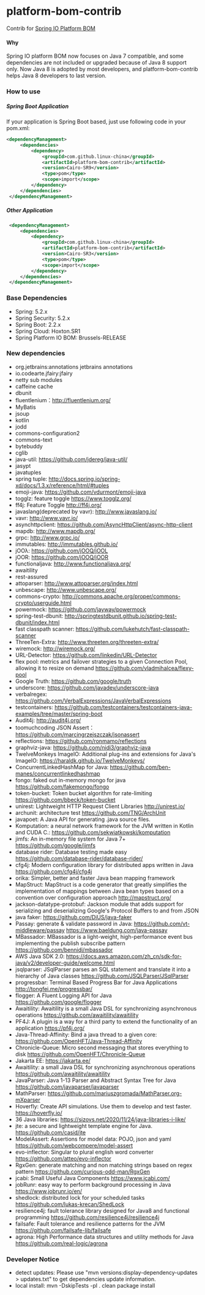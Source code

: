 platform-bom-contrib
====================
Contrib for [Spring IO Platform BOM](http://docs.spring.io/platform/docs/Brussels-BUILD-SNAPSHOT/reference/htmlsingle/)

#### Why

Spring IO platform BOM now focuses on Java 7 compatible, and some dependencies are not included or upgraded because of Java 8 support only.
Now Java 8 is adopted by most developers, and platform-bom-contrib helps Java 8 developers to last version.
 
### How to use

##### Spring Boot Application
If your application is Spring Boot based, just use following code in your pom.xml: 

```xml 
<dependencyManagement>
     <dependencies>
         <dependency>
             <groupId>com.github.linux-china</groupId>
             <artifactId>platform-bom-contrib</artifactId>
             <version>Cairo-SR9</version>
             <type>pom</type>
             <scope>import</scope>
         </dependency>
     </dependencies>
 </dependencyManagement>
```

##### Other Application
```xml
 <dependencyManagement>
     <dependencies>
         <dependency>
             <groupId>com.github.linux-china</groupId>
             <artifactId>platform-bom-contrib</artifactId>
             <version>Cairo-SR3</version>
             <type>pom</type>
             <scope>import</scope>
         </dependency>
     </dependencies>
 </dependencyManagement>
```

### Base Dependencies

* Spring: 5.2.x
* Spring Security: 5.2.x
* Spring Boot: 2.2.x
* Spring Cloud: Hoxton.SR1
* Spring Platform IO BOM: Brussels-RELEASE
     
### New dependencies

* org.jetbrains:annotations jetbrains annotations
* io.codearte.jfairy:jfairy
* netty sub modules
* caffeine cache
* dbunit
* fluentlenium：http://fluentlenium.org/
* MyBatis
* jsoup
* kotlin
* jodd
* commons-configuration2
* commons-text
* bytebuddy
* cglib
* java-util: https://github.com/jdereg/java-util/
* jasypt
* javatuples
* spring tuple: http://docs.spring.io/spring-xd/docs/1.3.x/reference/html/#tuples
* emoji-java: https://github.com/vdurmont/emoji-java
* togglz: feature toggle https://www.togglz.org/
* ff4j: Feature Toggle http://ff4j.org/
* javaslang(deprecated by vavr): http://www.javaslang.io/
* vavr: http://www.vavr.io/
* asynchttpclient: https://github.com/AsyncHttpClient/async-http-client
* mapdb: http://www.mapdb.org/ 
* grpc:  http://www.grpc.io/  
* immutables: http://immutables.github.io/
* jOOλ: https://github.com/jOOQ/jOOL
* jOOR: https://github.com/jOOQ/jOOR
* functionaljava:  http://www.functionaljava.org/
* awaitility
* rest-assured
* attoparser: http://www.attoparser.org/index.html
* unbescape: http://www.unbescape.org/
* commons-crypto: http://commons.apache.org/proper/commons-crypto/userguide.html
* powermock: https://github.com/jayway/powermock
* spring-test-dbunit: http://springtestdbunit.github.io/spring-test-dbunit/index.html
* fast classpath scanner: https://github.com/lukehutch/fast-classpath-scanner
* ThreeTen-Extra: http://www.threeten.org/threeten-extra/
* wiremock: http://wiremock.org/
* URL-Detector: https://github.com/linkedin/URL-Detector
* flex pool: metrics and failover strategies to a given Connection Pool, allowing it to resize on demand https://github.com/vladmihalcea/flexy-pool
* Google Truth: https://github.com/google/truth
* underscore: https://github.com/javadev/underscore-java
* verbalregex: https://github.com/VerbalExpressions/JavaVerbalExpressions
* testcontainers:  https://github.com/testcontainers/testcontainers-java-examples/tree/master/spring-boot
* Audit4j: http://audit4j.org/
* toomuchcoding JSON Assert： https://github.com/marcingrzejszczak/jsonassert
* reflections: https://github.com/ronmamo/reflections
* graphviz-java: https://github.com/nidi3/graphviz-java
* TwelveMonkeys ImageIO: Additional plug-ins and extensions for Java's ImageIO: https://haraldk.github.io/TwelveMonkeys/
* ConcurrentLinkedHashMap for Java: https://github.com/ben-manes/concurrentlinkedhashmap
* fongo: faked out in-memory mongo for java https://github.com/fakemongo/fongo
* token-bucket: Token bucket algorithm for rate-limiting https://github.com/bbeck/token-bucket
* unirest: Lightweight HTTP Request Client Libraries http://unirest.io/
* archunit: architecture test https://github.com/TNG/ArchUnit
* javapoet: A Java API for generating .java source files.
* Komputation:  a neural network framework for the JVM written in Kotlin and CUDA C.: https://github.com/sekwiatkowski/komputation
* jimfs: An in-memory file system for Java 7+  https://github.com/google/jimfs
* database rider: Database testing made easy https://github.com/database-rider/database-rider/
* cfg4j: Modern configuration library for distributed apps written in Java https://github.com/cfg4j/cfg4j
* orika: Simpler, better and faster Java bean mapping framework
* MapStruct: MapStruct is a code generator that greatly simplifies the implementation of mappings between Java bean types based on a convention over configuration approach  http://mapstruct.org/
* jackson-datatype-protobuf: Jackson module that adds support for serializing and deserializing Google's Protocol Buffers to and from JSON
* java faker: https://github.com/DiUS/java-faker
* Passay: generate & validate password in Java: https://github.com/vt-middleware/passay  https://www.baeldung.com/java-passay
* MBassador: MBassador is a light-weight, high-performance event bus implementing the publish subscribe pattern https://github.com/bennidi/mbassador
* AWS Java SDK 2.0: https://docs.aws.amazon.com/zh_cn/sdk-for-java/v2/developer-guide/welcome.html
* jsqlparser: JSqlParser parses an SQL statement and translate it into a hierarchy of Java classes https://github.com/JSQLParser/JSqlParser
* progressbar: Terminal Based Progress Bar for Java Applications  http://tongfei.me/progressbar/
* flogger: A Fluent Logging API for Java https://github.com/google/flogger
* Awaitility: Awaitility is a small Java DSL for synchronizing asynchronous operations  https://github.com/awaitility/awaitility
* PF4J:  A plugin is a way for a third party to extend the functionality of an application https://pf4j.org/
* Java-Thread-Affinity: Bind a java thread to a given core: https://github.com/OpenHFT/Java-Thread-Affinity
* Chronicle-Queue: Micro second messaging that stores everything to disk https://github.com/OpenHFT/Chronicle-Queue
* Jakarta EE: https://jakarta.ee/
* Awaitility: a small Java DSL for synchronizing asynchronous operations  https://github.com/awaitility/awaitility
* JavaParser: Java 1-13 Parser and Abstract Syntax Tree for Java https://github.com/javaparser/javaparser
* MathParser: https://github.com/mariuszgromada/MathParser.org-mXparser
* Hoverfly: Create API simulations. Use them to develop and test faster. https://hoverfly.io/
* 36 Java libraries: https://sizovs.net/2020/11/24/java-libraries-i-like/
* jte:  a secure and lightweight template engine for Java.  https://github.com/casid/jte
* ModelAssert: Assertions for model data: POJO, json and yaml https://github.com/webcompere/model-assert
* evo-inflector: Singular to plural english word converter https://github.com/atteo/evo-inflector
* RgxGen: generate matching and non matching strings based on regex pattern https://github.com/curious-odd-man/RgxGen
* jcabi: Small Useful Java Components https://www.jcabi.com/
* jobRunr: easy way to perform background processing in Java https://www.jobrunr.io/en/
* shedlock: distributed lock for your scheduled tasks https://github.com/lukas-krecan/ShedLock
* resilience4j: fault tolerance library designed for Java8 and functional programming https://github.com/resilience4j/resilience4j
* failsafe: Fault tolerance and resilience patterns for the JVM https://github.com/failsafe-lib/failsafe 
* agrona: High Performance data structures and utility methods for Java https://github.com/real-logic/agrona

### Developer Notice

* detect updates:  Please use "mvn versions:display-dependency-updates > updates.txt" to get dependencies update information.
* local install: mvn -DskipTests -pl . clean package install